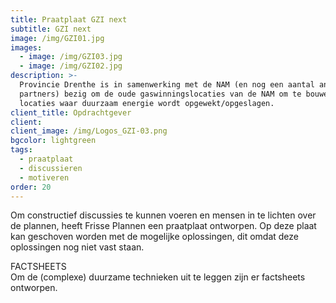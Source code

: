 ```yaml
---
title: Praatplaat GZI next
subtitle: GZI next
image: /img/GZI01.jpg
images:
  - image: /img/GZI03.jpg
  - image: /img/GZI02.jpg
description: >-
  Provincie Drenthe is in samenwerking met de NAM (en nog een aantal andere
  partners) bezig om de oude gaswinningslocaties van de NAM om te bouwen tot
  locaties waar duurzaam energie wordt opgewekt/opgeslagen.
client_title: Opdrachtgever
client:
client_image: /img/Logos_GZI-03.png
bgcolor: lightgreen
tags:
  - praatplaat
  - discussieren
  - motiveren
order: 20
---
```


Om constructief discussies te kunnen voeren en mensen in te lichten over de plannen, heeft Frisse Plannen een praatplaat ontworpen. Op deze plaat kan geschoven worden met de mogelijke oplossingen, dit omdat deze oplossingen nog niet vast staan. 

FACTSHEETS<br>Om de (complexe) duurzame technieken uit te leggen zijn er factsheets ontworpen.